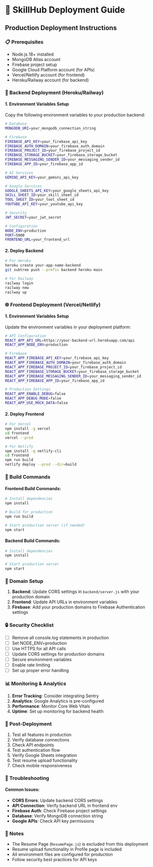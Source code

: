 # 🚀 SkillHub Deployment Guide

## Production Deployment Instructions

### 📋 Prerequisites
- Node.js 18+ installed
- MongoDB Atlas account
- Firebase project setup
- Google Cloud Platform account (for APIs)
- Vercel/Netlify account (for frontend)
- Heroku/Railway account (for backend)

### 🔧 Backend Deployment (Heroku/Railway)

#### 1. Environment Variables Setup
Copy the following environment variables to your production backend:

```bash
# Database
MONGODB_URI=your_mongodb_connection_string

# Firebase
FIREBASE_API_KEY=your_firebase_api_key
FIREBASE_AUTH_DOMAIN=your_firebase_auth_domain
FIREBASE_PROJECT_ID=your_firebase_project_id
FIREBASE_STORAGE_BUCKET=your_firebase_storage_bucket
FIREBASE_MESSAGING_SENDER_ID=your_messaging_sender_id
FIREBASE_APP_ID=your_firebase_app_id

# AI Services
GEMINI_API_KEY=your_gemini_api_key

# Google Services
GOOGLE_SHEETS_API_KEY=your_google_sheets_api_key
SKILL_SHEET_ID=your_skill_sheet_id
TOOL_SHEET_ID=your_tool_sheet_id
YOUTUBE_API_KEY=your_youtube_api_key

# Security
JWT_SECRET=your_jwt_secret

# Configuration
NODE_ENV=production
PORT=5000
FRONTEND_URL=your_frontend_url
```

#### 2. Deploy Backend
```bash
# For Heroku
heroku create your-app-name-backend
git subtree push --prefix backend heroku main

# For Railway
railway login
railway new
railway up
```

### 🌐 Frontend Deployment (Vercel/Netlify)

#### 1. Environment Variables Setup
Update the environment variables in your deployment platform:

```bash
# API Configuration
REACT_APP_API_URL=https://your-backend-url.herokuapp.com/api
REACT_APP_NODE_ENV=production

# Firebase
REACT_APP_FIREBASE_API_KEY=your_firebase_api_key
REACT_APP_FIREBASE_AUTH_DOMAIN=your_firebase_auth_domain
REACT_APP_FIREBASE_PROJECT_ID=your_firebase_project_id
REACT_APP_FIREBASE_STORAGE_BUCKET=your_firebase_storage_bucket
REACT_APP_FIREBASE_MESSAGING_SENDER_ID=your_messaging_sender_id
REACT_APP_FIREBASE_APP_ID=your_firebase_app_id

# Production Settings
REACT_APP_ENABLE_DEBUG=false
REACT_APP_DEBUG_MODE=false
REACT_APP_USE_MOCK_DATA=false
```

#### 2. Deploy Frontend
```bash
# For Vercel
npm install -g vercel
cd frontend
vercel --prod

# For Netlify
npm install -g netlify-cli
cd frontend
npm run build
netlify deploy --prod --dir=build
```

### 🔧 Build Commands

#### Frontend Build Commands:
```bash
# Install dependencies
npm install

# Build for production
npm run build

# Start production server (if needed)
npm start
```

#### Backend Build Commands:
```bash
# Install dependencies
npm install

# Start production server
npm start
```

### 📱 Domain Setup

1. **Backend**: Update CORS settings in `backend/server.js` with your production domain
2. **Frontend**: Update API URLs in environment variables
3. **Firebase**: Add your production domains to Firebase Authentication settings

### 🔒 Security Checklist

- [ ] Remove all console.log statements in production
- [ ] Set NODE_ENV=production
- [ ] Use HTTPS for all API calls
- [ ] Update CORS settings for production domains
- [ ] Secure environment variables
- [ ] Enable rate limiting
- [ ] Set up proper error handling

### 📊 Monitoring & Analytics

1. **Error Tracking**: Consider integrating Sentry
2. **Analytics**: Google Analytics is pre-configured
3. **Performance**: Monitor Core Web Vitals
4. **Uptime**: Set up monitoring for backend health

### 🚀 Post-Deployment

1. Test all features in production
2. Verify database connections
3. Check API endpoints
4. Test authentication flow
5. Verify Google Sheets integration
6. Test resume upload functionality
7. Check mobile responsiveness

### 🔧 Troubleshooting

#### Common Issues:
- **CORS Errors**: Update backend CORS settings
- **API Connection**: Verify backend URL in frontend env
- **Firebase Auth**: Check Firebase project settings
- **Database**: Verify MongoDB connection string
- **Google APIs**: Check API key permissions

### 📝 Notes

- The Resume Page (`ResumePage.js`) is excluded from this deployment
- Resume upload functionality in Profile page is included
- All environment files are configured for production
- Follow security best practices for API keys 